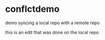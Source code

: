 # conflctdemo
demo syncing a local repo with a remote repo

this is an edit that was done on the local repo 

